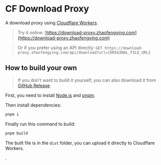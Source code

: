 # CF Download Proxy

A download proxy using [Cloudflare Workers](https://workers.cloudflare.com/).

> Try it online: [https://download-proxy.zhaofengying.com](https://download-proxy.zhaofengying.com)

> Or if you prefer using an API directly: `GET https://download-proxy.zhaofengying.com/api/download?url={ORIGINAL_FILE_URL}`

## How to build your own

> If you don't want to build it yourself, you can also download it from [GitHub Release](https://github.com/hronro/cf-download-proxy/releases).

First, you need to install [Node.js](https://nodejs.org) and [pnpm](https://pnpm.js.org).

Then install dependencies:

```sh
pnpm i
```

Finally run this command to build:

```sh
pnpm build
```

The built file is in the `dist` folder, you can upload it directly to Cloudflare Workers.

.

